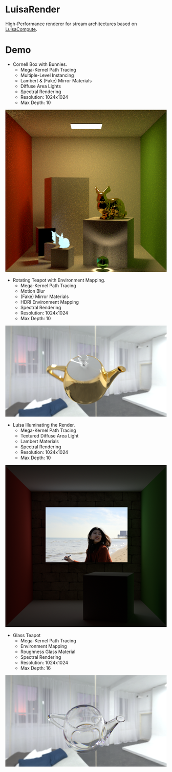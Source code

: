 # LuisaRender

High-Performance renderer for stream architectures based
on [LuisaCompute](https://github.com/Mike-Leo-Smith/LuisaCompute).

# Demo

- Cornell Box with Bunnies.
    - Mega-Kernel Path Tracing
    - Multiple-Level Instancing
    - Lambert & (Fake) Mirror Materials
    - Diffuse Area Lights
    - Spectral Rendering
    - Resolution: 1024x1024
    - Max Depth: 10

![CornellBoxBunny](data/renders/cbox-bunnies.png)

- Rotating Teapot with Environment Mapping.
    - Mega-Kernel Path Tracing
    - Motion Blur
    - (Fake) Mirror Materials
    - HDRI Environment Mapping
    - Spectral Rendering
    - Resolution: 1024x1024
    - Max Depth: 10

![EnvironmentMapping](data/renders/envmap.png)

- Luisa Illuminating the Render.
    - Mega-Kernel Path Tracing
    - Textured Diffuse Area Light
    - Lambert Materials
    - Spectral Rendering
    - Resolution: 1024x1024
    - Max Depth: 10

![CornellBoxLuisa](data/renders/cbox-image-light.png)

- Glass Teapot
    - Mega-Kernel Path Tracing
    - Environment Mapping
    - Roughness Glass Material
    - Spectral Rendering
    - Resolution: 1024x1024
    - Max Depth: 16

![EnvmapGlass](data/renders/envmap-glass.png)